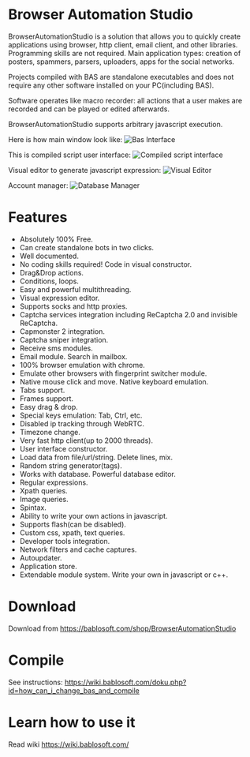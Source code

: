 # Browser Automation Studio
BrowserAutomationStudio is a solution that allows you to quickly create applications using browser, http client, email client, and other libraries. Programming skills are not required. Main application types: creation of posters, spammers, parsers, uploaders, apps for the social networks.

Projects compiled with BAS are standalone executables and does not require any other software installed on your PC(including BAS).

Software operates like macro recorder: all actions that a user makes are recorded and can be played or edited afterwards.

BrowserAutomationStudio supports arbitrary javascript execution.


Here is how main window look like:
![Bas Interface](http://bablosoft.com/uploads/screens/MainInterface220En.png)

This is compiled script user interface:
![Compiled script interface](http://bablosoft.com/uploads/screens/UserInterface20En.png)

Visual editor to generate javascript expression:
![Visual Editor](https://bablosoft.com/uploads/ExpressionEditor20En.png)

Account manager:
![Database Manager](https://bablosoft.com/uploads/DatabaseInterface20En.png)



# Features

* Absolutely 100% Free.
* Can create standalone bots in two clicks.
* Well documented.
* No coding skills required! Code in visual constructor.
* Drag&Drop actions.
* Conditions, loops.
* Easy and powerful multithreading.
* Visual expression editor.
* Supports socks and http proxies.
* Captcha services integration including ReCaptcha 2.0 and invisible ReCaptcha.
* Capmonster 2 integration.
* Captcha sniper integration.
* Receive sms modules.
* Email module. Search in mailbox.
* 100% browser emulation with chrome.
* Emulate other browsers with fingerprint switcher module.
* Native mouse click and move. Native keyboard emulation.
* Tabs support.
* Frames support.
* Easy drag & drop.
* Special keys emulation: Tab, Ctrl, etc.
* Disabled ip tracking through WebRTC.
* Timezone change.
* Very fast http client(up to 2000 threads).
* User interface constructor.
* Load data from file/url/string. Delete lines, mix.
* Random string generator(tags).
* Works with database. Powerful database editor.
* Regular expressions.
* Xpath queries.
* Image queries.
* Spintax.
* Ability to write your own actions in javascript.
* Supports flash(can be disabled).
* Custom css, xpath, text queries.
* Developer tools integration.
* Network filters and cache captures.
* Autoupdater.
* Application store.
* Extendable module system. Write your own in javascript or c++.

# Download

Download from https://bablosoft.com/shop/BrowserAutomationStudio

# Compile

See instructions: https://wiki.bablosoft.com/doku.php?id=how_can_i_change_bas_and_compile

# Learn how to use it

Read wiki https://wiki.bablosoft.com/

